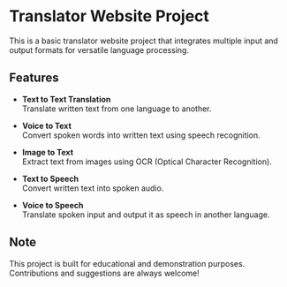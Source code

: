 # Translator Website Project

This is a basic translator website project that integrates multiple input and output formats for versatile language processing.

##  Features

- **Text to Text Translation**  
  Translate written text from one language to another.

- **Voice to Text**  
  Convert spoken words into written text using speech recognition.

- **Image to Text**  
  Extract text from images using OCR (Optical Character Recognition).

- **Text to Speech**  
  Convert written text into spoken audio.

- **Voice to Speech**  
  Translate spoken input and output it as speech in another language.

##  Note

This project is built for educational and demonstration purposes. Contributions and suggestions are always welcome!
